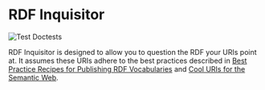 RDF Inquisitor
==============

![Test Doctests](https://github.com/markpbaggett/RDFInquisitor/workflows/Test%20Doctests/badge.svg)

RDF Inquisitor is designed to allow you to question the RDF your URIs point at.  It assumes these URIs adhere to the 
best practices described in [Best Practice Recipes for Publishing RDF Vocabularies](https://www.w3.org/TR/swbp-vocab-pub/) 
and [Cool URIs for the Semantic Web](https://www.w3.org/TR/cooluris/).
